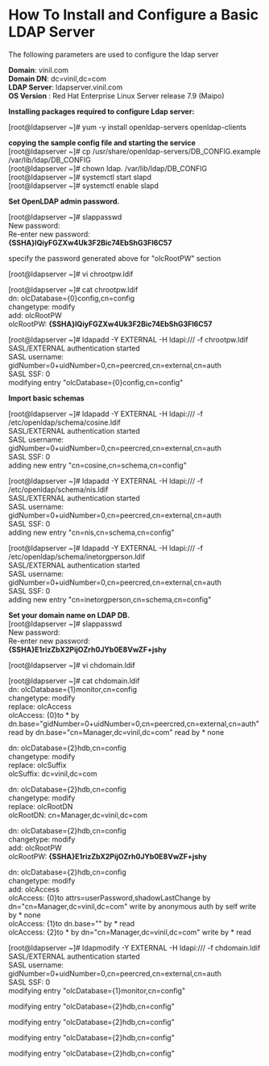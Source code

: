 # How To Install and Configure a Basic LDAP Server

The following parameters are used to configure the ldap server <br />

**Domain**:	vinil.com<br />
**Domain DN**:	dc=vinil,dc=com<br />
**LDAP Server**:	ldapserver.vinil.com<br />
**OS Version** : Red Hat Enterprise Linux Server release 7.9 (Maipo)<br />

**Installing packages required to configure Ldap server:<br />**

[root@ldapserver ~]# yum -y install openldap-servers openldap-clients<br />

**copying the sample config file and starting the service<br />**
[root@ldapserver ~]# cp /usr/share/openldap-servers/DB_CONFIG.example /var/lib/ldap/DB_CONFIG<br />
[root@ldapserver ~]# chown ldap. /var/lib/ldap/DB_CONFIG<br />
[root@ldapserver ~]# systemctl start slapd<br />
[root@ldapserver ~]# systemctl enable slapd<br />


**Set OpenLDAP admin password.<br />**
	
[root@ldapserver ~]# slappasswd<br />
New password:<br />
Re-enter new password:<br />
**{SSHA}lQiyFGZXw4Uk3F2Bic74EbShG3Fl6C57<br />**

specify the password generated above for "olcRootPW" section <br />

[root@ldapserver ~]# vi chrootpw.ldif<br />

[root@ldapserver ~]# cat chrootpw.ldif<br />
dn: olcDatabase={0}config,cn=config<br />
changetype: modify<br />
add: olcRootPW<br />
olcRootPW: **{SSHA}lQiyFGZXw4Uk3F2Bic74EbShG3Fl6C57<br />**

[root@ldapserver ~]# ldapadd -Y EXTERNAL -H ldapi:/// -f chrootpw.ldif<br />
SASL/EXTERNAL authentication started<br />
SASL username: gidNumber=0+uidNumber=0,cn=peercred,cn=external,cn=auth<br />
SASL SSF: 0<br />
modifying entry "olcDatabase={0}config,cn=config"<br />

**Import basic schemas<br />**

[root@ldapserver ~]# ldapadd -Y EXTERNAL -H ldapi:/// -f /etc/openldap/schema/cosine.ldif<br />
SASL/EXTERNAL authentication started<br />
SASL username: gidNumber=0+uidNumber=0,cn=peercred,cn=external,cn=auth<br />
SASL SSF: 0<br />
adding new entry "cn=cosine,cn=schema,cn=config"<br />

[root@ldapserver ~]# ldapadd -Y EXTERNAL -H ldapi:/// -f /etc/openldap/schema/nis.ldif<br />
SASL/EXTERNAL authentication started<br />
SASL username: gidNumber=0+uidNumber=0,cn=peercred,cn=external,cn=auth<br />
SASL SSF: 0<br />
adding new entry "cn=nis,cn=schema,cn=config"<br />

[root@ldapserver ~]# ldapadd -Y EXTERNAL -H ldapi:/// -f /etc/openldap/schema/inetorgperson.ldif<br />
SASL/EXTERNAL authentication started<br />
SASL username: gidNumber=0+uidNumber=0,cn=peercred,cn=external,cn=auth<br />
SASL SSF: 0<br />
adding new entry "cn=inetorgperson,cn=schema,cn=config"<br />

**Set your domain name on LDAP DB.**<br />
[root@ldapserver ~]# slappasswd<br />
New password:<br />
Re-enter new password:<br />
**{SSHA}E1rizZbX2PijOZrh0JYb0E8VwZF+jshy<br />**

[root@ldapserver ~]# vi chdomain.ldif<br />

[root@ldapserver ~]# cat chdomain.ldif<br />
dn: olcDatabase={1}monitor,cn=config<br />
changetype: modify<br />
replace: olcAccess<br />
olcAccess: {0}to * by dn.base="gidNumber=0+uidNumber=0,cn=peercred,cn=external,cn=auth"<br />
  read by dn.base="cn=Manager,dc=vinil,dc=com" read by * none<br />

dn: olcDatabase={2}hdb,cn=config<br />
changetype: modify<br />
replace: olcSuffix<br />
olcSuffix: dc=vinil,dc=com<br />

dn: olcDatabase={2}hdb,cn=config<br />
changetype: modify<br />
replace: olcRootDN<br />
olcRootDN: cn=Manager,dc=vinil,dc=com<br />

dn: olcDatabase={2}hdb,cn=config<br />
changetype: modify<br />
add: olcRootPW<br />
olcRootPW: **{SSHA}E1rizZbX2PijOZrh0JYb0E8VwZF+jshy<br />**

dn: olcDatabase={2}hdb,cn=config<br />
changetype: modify<br />
add: olcAccess<br />
olcAccess: {0}to attrs=userPassword,shadowLastChange by<br />
  dn="cn=Manager,dc=vinil,dc=com" write by anonymous auth by self write by * none<br />
olcAccess: {1}to dn.base="" by * read<br />
olcAccess: {2}to * by dn="cn=Manager,dc=vinil,dc=com" write by * read<br />

[root@ldapserver ~]# ldapmodify -Y EXTERNAL -H ldapi:/// -f chdomain.ldif<br />
SASL/EXTERNAL authentication started<br />
SASL username: gidNumber=0+uidNumber=0,cn=peercred,cn=external,cn=auth<br />
SASL SSF: 0<br />
modifying entry "olcDatabase={1}monitor,cn=config"<br />

modifying entry "olcDatabase={2}hdb,cn=config"<br />

modifying entry "olcDatabase={2}hdb,cn=config"<br />

modifying entry "olcDatabase={2}hdb,cn=config"<br />

modifying entry "olcDatabase={2}hdb,cn=config"<br />


